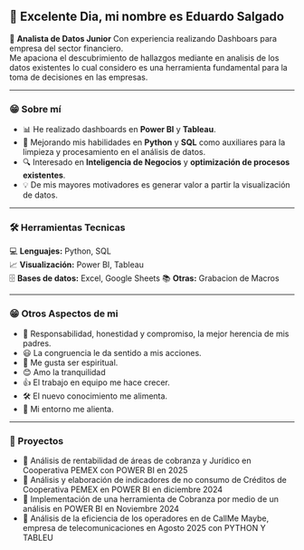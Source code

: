 ##  👋 Excelente Dia, mi nombre es Eduardo Salgado

🎯 **Analista de Datos Junior** Con experiencia realizando Dashboars para empresa del sector financiero.  
Me apaciona el descubrimiento de hallazgos mediante en analisis de los datos existentes lo cual considero es una herramienta fundamental  para la toma de decisiones en las empresas.


--- 
### 😁 Sobre mí
- 📊 He realizado dashboards en **Power BI** y **Tableau**.  
- 🐍 Mejorando mis habilidades en **Python** y **SQL** como auxiliares para la limpieza y procesamiento en el análisis de datos.  
- 🔍 Interesado en **Inteligencia de Negocios** y **optimización de procesos existentes**.  
- 💡 De mis mayores motivadores es generar valor a partir la visualización de datos.


---
### 🛠️ Herramientas Tecnicas
💻 **Lenguajes:** Python, SQL  
📈 **Visualización:** Power BI, Tableau  
🗄️ **Bases de datos:** Excel, Google Sheets
📚 **Otras:** Grabacion de Macros 


---


### 😁 Otros Aspectos de mi

- 💑 Responsabilidad, honestidad y compromiso, la mejor herencia de mis padres.
- 😃 La congruencia le da sentido a mis acciones.
- 🙏 Me gusta ser espiritual.
- 😊 Amo la tranquilidad
- 👍 El trabajo en equipo me hace crecer.
- 🛠️ El nuevo conocimiento me alimenta.
- 🙌 Mi entorno me alienta.
  

---

### 📂 Proyectos


- 📌 Análisis de rentabilidad de áreas de cobranza y Jurídico en  Cooperativa PEMEX  con POWER BI  en 2025
- 📌 Análisis y elaboración de indicadores de no consumo de Créditos de Cooperativa PEMEX  en POWER BI en  diciembre 2024
- 📌 Implementación de una herramienta de Cobranza  por medio de un análisis en POWER BI  en Noviembre 2024
- 📌 Análisis de la eficiencia de los operadores en de CallMe Maybe, empresa de telecomunicaciones en Agosto 2025 con PYTHON Y TABLEU

<!--
**Eduard90210/Eduard90210** is a ✨ _special_ ✨ repository because its `README.md` (this file) appears on your GitHub profile.

Here are some ideas to get you started:

- 🔭 I’m currently working on ...
- 🌱 I’m currently learning ...
- 👯 I’m looking to collaborate on ...
- 🤔 I’m looking for help with ...
- 💬 Ask me about ...
- 📫 How to reach me: ...
- 😄 Pronouns: ...
- ⚡ Fun fact: ...
-->
